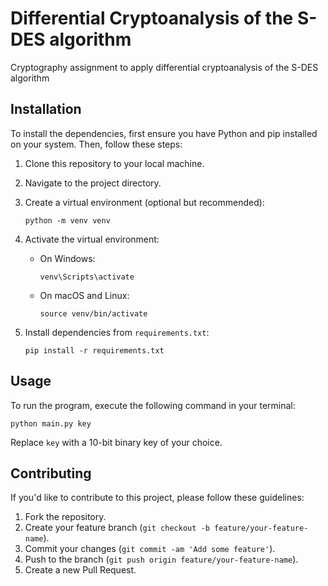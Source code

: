 # Differential Cryptoanalysis of the S-DES algorithm

Cryptography assignment to apply differential cryptoanalysis of the S-DES algorithm 

## Installation

To install the dependencies, first ensure you have Python and pip installed on your system. Then, follow these steps:

1. Clone this repository to your local machine.
2. Navigate to the project directory.
3. Create a virtual environment (optional but recommended):

    ```
    python -m venv venv
    ```

4. Activate the virtual environment:

    - On Windows:

        ```
        venv\Scripts\activate
        ```

    - On macOS and Linux:

        ```
        source venv/bin/activate
        ```

5. Install dependencies from `requirements.txt`:

    ```
    pip install -r requirements.txt
    ```

## Usage

To run the program, execute the following command in your terminal:
```
python main.py key
```

Replace `key` with a 10-bit binary key of your choice.

## Contributing

If you'd like to contribute to this project, please follow these guidelines:

1. Fork the repository.
2. Create your feature branch (`git checkout -b feature/your-feature-name`).
3. Commit your changes (`git commit -am 'Add some feature'`).
4. Push to the branch (`git push origin feature/your-feature-name`).
5. Create a new Pull Request.
